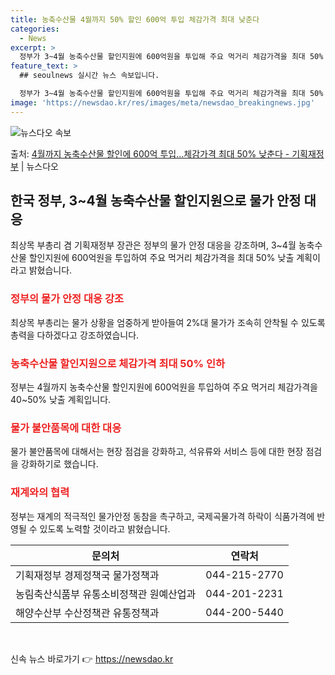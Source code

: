 ```yaml
---
title: 농축수산물 4월까지 50% 할인 600억 투입 체감가격 최대 낮춘다
categories:
  - News
excerpt: >
  정부가 3~4월 농축수산물 할인지원에 600억원을 투입해 주요 먹거리 체감가격을 최대 50% 인하하겠다고 밝…
feature_text: >
  ## seoulnews 실시간 뉴스 속보입니다.

  정부가 3~4월 농축수산물 할인지원에 600억원을 투입해 주요 먹거리 체감가격을 최대 50% 인하하겠다고 밝…
image: 'https://newsdao.kr/res/images/meta/newsdao_breakingnews.jpg'
---
```


![뉴스다오 속보](https://newsdao.kr/res/images/meta/newsdao_breakingnews.jpg)

<p>출처: <a href="https://newsdao.kr/3279" rel="dofollow">4월까지 농축수산물 할인에 600억 투입…체감가격 최대 50% 낮춘다 - 기획재정부</a> | 뉴스다오</p>

<h2 data-ke-size="size26">한국 정부, 3~4월 농축수산물 할인지원으로 물가 안정 대응</h2>
<p data-ke-size="size16">최상목 부총리 겸 기획재정부 장관은 정부의 물가 안정 대응을 강조하며, 3~4월 농축수산물 할인지원에 600억원을 투입하여 주요 먹거리 체감가격을 최대 50% 낮출 계획이라고 밝혔습니다.</p>

<h3><b><span style="color: #ee2323;">정부의 물가 안정 대응 강조</span></b></h3>
<p data-ke-size="size16">최상목 부총리는 물가 상황을 엄중하게 받아들여 2%대 물가가 조속히 안착될 수 있도록 총력을 다하겠다고 강조하였습니다.</p>

<h3><b><span style="color: #ee2323;">농축수산물 할인지원으로 체감가격 최대 50% 인하</span></b></h3>
<p data-ke-size="size16">정부는 4월까지 농축수산물 할인지원에 600억원을 투입하여 주요 먹거리 체감가격을 40~50% 낮출 계획입니다.</p>

<h3><b><span style="color: #ee2323;">물가 불안품목에 대한 대응</span></b></h3>
<p data-ke-size="size16">물가 불안품목에 대해서는 현장 점검을 강화하고, 석유류와 서비스 등에 대한 현장 점검을 강화하기로 했습니다.</p>

<h3><b><span style="color: #ee2323;">재계와의 협력</span></b></h3>
<p data-ke-size="size16">정부는 재계의 적극적인 물가안정 동참을 촉구하고, 국제곡물가격 하락이 식품가격에 반영될 수 있도록 노력할 것이라고 밝혔습니다.</p>

<table>
	<thead>
		<tr>
			<th>문의처</th>
			<th>연락처</th>
		</tr>
	</thead>
	<tbody>
		<tr>
			<td>기획재정부 경제정책국 물가정책과</td>
			<td>044-215-2770</td>
		</tr>
		<tr>
			<td>농림축산식품부 유통소비정책관 원예산업과</td>
			<td>044-201-2231</td>
		</tr>
		<tr>
			<td>해양수산부 수산정책관 유통정책과</td>
			<td>044-200-5440</td>
		</tr>
	</tbody>
</table>
<p data-ke-size="size16">&nbsp;</p> 

신속 뉴스 바로가기 👉 <a href="https://newsdao.kr" rel="dofollow">https://newsdao.kr</a>


